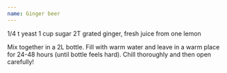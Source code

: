 ```yaml
---
name: Ginger beer
---
```


1/4 t yeast
1 cup sugar
2T grated ginger, fresh
juice from one lemon

Mix together in a 2L bottle.  Fill with warm water and leave in a warm place for 24-48 hours (until bottle feels hard).  Chill thoroughly and then open carefully!

